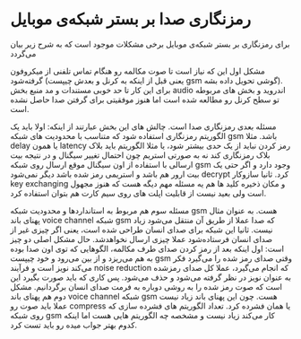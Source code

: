 # رمزنگاری صدا بر بستر شبکه‌ی موبایل

برای رمزنگاری بر بستر شبکه‌ی موبایل برخی مشکلات موجود است که به شرح زیر بیان می‌گردد

مشکل اول این  که نیاز است تا صوت مکالمه رو هنگام تماس تلفنی از میکروفون گرفته‌شود (یعنی قبل از اینکه به کرنل و بعدش چیپست gsm گوشی تحویل داده بشه). برای این کار تا حد خوبی مستندات و مد منبع بخش audio اندروید و بخش های مربوطه تو سطح کرنل رو مطالعه شده است اما هنوز موفقیتی برای گرفتن صدا حاصل نشده است.

مسئله بعدی رمزنگاری صدا است. چالش های این بخش عبارتند از اینکه: اولا باید یک الگوریتم رمزنگاری استفاده شود که متناسب با محدودیت های شبکه gsm باشد. مثلا delay یا همون latency رمز کردن نباید از یک حدی بیشتر شود، یا مثلا الگوریتم باید بلاک بلاک رمزنگاری کند نه به صورتی استریم چون احتمال تغییر سیگنال و در نتیجه بیت ارسالی با استفاده از اون سیگنال موقع ارسال روی شبکه gsm وجود دارد و اگر حتی یک بیت ارور هم باشد و استریمی رمز شده باشد دیگر نمی‌شود decrypt کرد. ثانیا سازوکار key exchanging و مکان ذخیره کلید ها هم یه مسئله مهم دیگه هست که هنوز مجهول است ولی بعید نیست از قابلیت اپلت های روی سیم کارت هم بتوان استفاده کرد.

مسئله سوم هم مربوط به استانداردها و محدودیت شبکه gsm هست. به عنوان مثال پهنای باند voice channel شبکه gsm که صدا عملا از طریق آن منتقل می‌شود زیاد نیست. ثانیا این شبکه برای صدای انسان طراحی شده است، یعنی اگر چیزی غیر از صدای انسان فرستاده‌شود عملا چیزی ارسال نخواهدشد. حال مشکل اصلی دو چیز است: اول اینکه بعد از رمز کردن صدای طرف مکالمه، الگوهایی که توی اون صدا بوده به هم می‌ریزد و از بین می‌رود و خود چیپست gsm وقتی صدای رمز شده را می‌گیرد فکر می‌کند نویز است و  فرآیند noise reduction  که انجام می‌گیرد، عملا کل صدای رمزشده به عنوان نویز در نظر گرفته می‌شود و حذف می‌شود. پس کاری که باید صورت بگیرد این است که صوت رمز شده را به روشی دوباره به فرمت صدای انسان برگردانیم. مشکل دوم هم پهنای باند voice channel شبکه gsm هست. چون این پهنای باند زیاد نیست عملا باید صوت رو compress یا همان فشرده کرد. تعداد الگوریتم های فشرده سازی که روی شبکه gsm کار می‌کند زیاد نیست و مشخصه چه الگوریتم هایی هست اما اینکه کدوم بهتر جواب میده رو باید تست کرد.